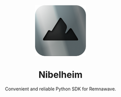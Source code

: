 <div align="center">
  <a href="https://github.com/luwqz1/nibelheim">
    <img src="https://raw.githubusercontent.com/luwqz1/nibelheim/refs/heads/main/logos/nibel.png" alt="Nibel Logo" width="160" height="160">
  </a>

  <h1 align="center">Nibelheim</h3>

  <p align="center">
    Convenient and reliable Python SDK for Remnawave.
  </p>
</div>
